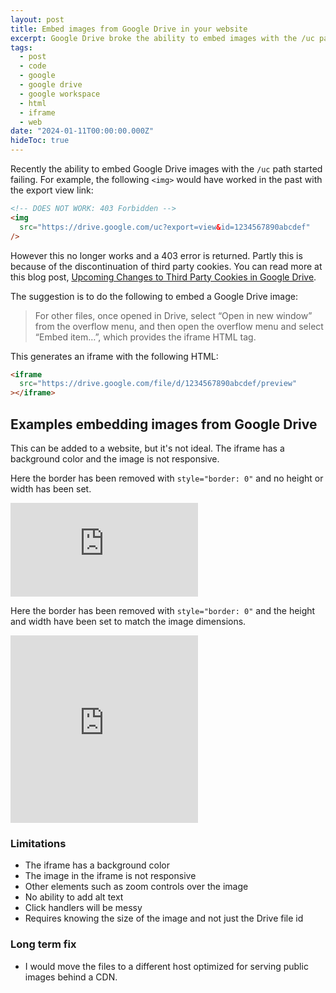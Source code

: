 ```yaml
---
layout: post
title: Embed images from Google Drive in your website
excerpt: Google Drive broke the ability to embed images with the /uc path. Here's how to embed images from Google Drive in your website.
tags:
  - post
  - code
  - google
  - google drive
  - google workspace
  - html
  - iframe
  - web
date: "2024-01-11T00:00:00.000Z"
hideToc: true
---
```


Recently the ability to embed Google Drive images with the `/uc` path started failing. For example, the following `<img>` would have worked in the past with the export view link:

```html
<!-- DOES NOT WORK: 403 Forbidden -->
<img 
  src="https://drive.google.com/uc?export=view&id=1234567890abcdef" 
/>
```

However this no longer works and a 403 error is returned. Partly this is because of the discontinuation of third party cookies. You can read more at this blog post, [Upcoming Changes to Third Party Cookies in Google Drive](https://workspaceupdates.googleblog.com/2023/10/upcoming-changes-to-third-party-cookies-in-google-drive.html).

The suggestion is to do the following to embed a Google Drive image:

> For other files, once opened in Drive, select “Open in new window” from the overflow menu, and then open the overflow menu and select “Embed item…”, which provides the iframe HTML tag.

This generates an iframe with the following HTML:

```html
<iframe 
  src="https://drive.google.com/file/d/1234567890abcdef/preview"
></iframe>
```

## Examples embedding images from Google Drive

This can be added to a website, but it's not ideal. The iframe has a background color and the image is not responsive.

Here the border has been removed with `style="border: 0"` and no height or width has been set.

<iframe
src="https://drive.google.com/file/d/19Fx6pTBdS-ZkoucTCId2QZ0zVgmvOCom/preview"
style="border: 0"
></iframe>

Here the border has been removed with `style="border: 0"` and the height and width have been set to match the image dimensions.

<iframe
src="https://drive.google.com/file/d/19Fx6pTBdS-ZkoucTCId2QZ0zVgmvOCom/preview"
style="border: 0"
height="300"
width="300"
></iframe>

### Limitations

- The iframe has a background color
- The image in the iframe is not responsive
- Other elements such as zoom controls over the image
- No ability to add alt text
- Click handlers will be messy
- Requires knowing the size of the image and not just the Drive file id

### Long term fix

- I would move the files to a different host optimized for serving public images behind a CDN.
